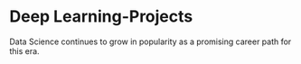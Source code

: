 # Deep Learning-Projects
Data Science continues to grow in popularity as a promising career path for this era.
